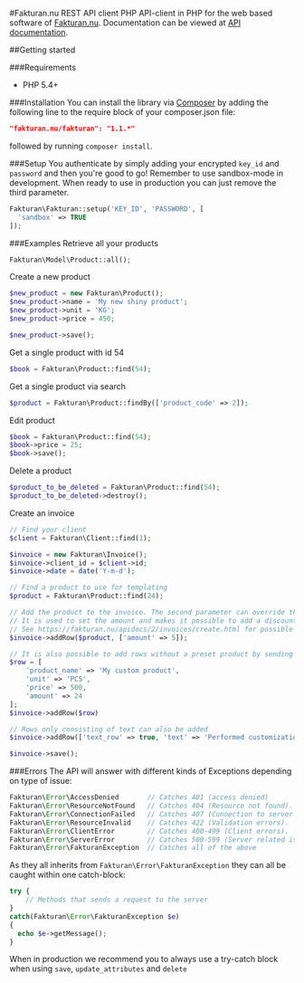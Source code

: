 #Fakturan.nu REST API client PHP
API-client in PHP for the web based software of [Fakturan.nu](https://fakturan.nu). Documentation can be viewed at [API documentation](https://fakturan.nu/apidocs/).

##Getting started

###Requirements
- PHP 5.4+

###Installation
You can install the library via [Composer](http://getcomposer.org) by adding the following line to the require block of your composer.json file:

```json
"fakturan.nu/fakturan": "1.1.*"
```
  
followed by running `composer install`.

###Setup
You authenticate by simply adding your encrypted `key_id` and `password` and then you're good to go! Remember to use sandbox-mode in development. When ready to use in production you can just remove the third parameter.

```php
Fakturan\Fakturan::setup('KEY_ID', 'PASSWORD', [
  'sandbox' => TRUE 
]);
```

###Examples
Retrieve all your products

```php
Fakturan\Model\Product::all();
```
Create a new product

```php
$new_product = new Fakturan\Product();
$new_product->name = 'My new shiny product';
$new_product->unit = 'KG';
$new_product->price = 450;

$new_product->save();
```
  
Get a single product with id 54

```php
$book = Fakturan\Product::find(54);
```

Get a single product via search
```php
$product = Fakturan\Product::findBy(['product_code' => 2]);
```
  
Edit product

```php
$book = Fakturan\Product::find(54);
$book->price = 25;
$book->save();
```
  
Delete a product

```php
$product_to_be_deleted = Fakturan\Product::find(54);
$product_to_be_deleted->destroy();
``` 

Create an invoice
```php
// Find your client
$client = Fakturan\Client::find(1);

$invoice = new Fakturan\Invoice();
$invoice->client_id = $client->id;
$invoice->date = date('Y-m-d');

// Find a product to use for templating
$product = Fakturan\Product::find(24);

// Add the product to the invoice. The second parameter can override the default values.
// It is used to set the amount and makes it possible to add a discount.
// See https://fakturan.nu/apidocs/2/invoices/create.html for possible attributes on rows.
$invoice->addRow($product, ['amount' => 5]);

// It is also possible to add rows without a preset product by sending an array instead:
$row = [
	'product_name' => 'My custom product',
	'unit' => 'PCS',
	'price' => 500,
	'amount' => 24
];
$invoice->addRow($row)

// Rows only consisting of text can also be added
$invoice->addRow(['text_row' => true, 'text' => 'Performed customizations: purple flames']);

$invoice->save();

```


###Errors
The API will answer with different kinds of Exceptions depending on type of issue:

```php
Fakturan\Error\AccessDenied       // Catches 401 (access denied) 
Fakturan\Error\ResourceNotFound   // Catches 404 (Resource not found). 
Fakturan\Error\ConnectionFailed   // Catches 407 (Connection to server failed).
Fakturan\Error\ResourceInvalid    // Catches 422 (Validation errors).
Fakturan\Error\ClientError        // Catches 400-499 (Client errors).
Fakturan\Error\ServerError        // Catches 500-599 (Server related issues).
Fakturan\Error\FakturanException  // Catches all of the above
```

As they all inherits from `Fakturan\Error\FakturanException` they can all be caught within one catch-block:

```php
try {
	// Methods that sends a request to the server
}
catch(Fakturan\Error\FakturanException $e) 
{
  echo $e->getMessage();
}
```

When in production we recommend you to always use a try-catch block when using `save`, `update_attributes` and `delete`
